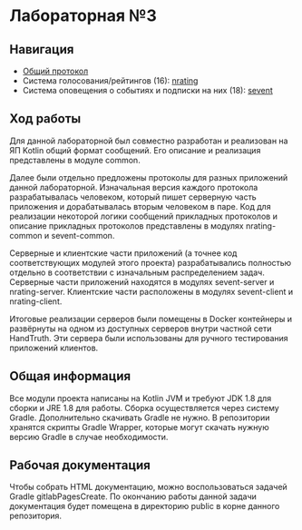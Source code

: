 # Лабораторная №3

## Навигация

- [Общий протокол](modules/common/protocol.md)
- Система голосования/рейтингов (16): [nrating]
- Система оповещения о событиях и подписки на них (18): [sevent]

## Ход работы

Для данной лабораторной был совместно разработан и реализован на ЯП Kotlin 
общий формат сообщений. Его описание и реализация представлены в модуле common.

Далее были отдельно предложены протоколы для разных приложений данной 
лабораторной. Изначальная версия каждого протокола разрабатывалась человеком,
который пишет серверную часть приложения и дорабатывалась вторым человеком в 
паре. Код для реализации некоторой логики сообщений прикладных протоколов и 
описание прикладных протоколов представлены в модулях nrating-common и 
sevent-common.

Серверные и клиентские части приложений (а точнее код соответствующих 
модулей этого проекта) разрабатывались полностью отдельно в соответствии с 
изначальным распределением задач. Серверные части приложений находятся в 
модулях sevent-server и nrating-server. Клиентские части расположены в 
модулях sevent-client и nrating-client.

Итоговые реализации серверов были помещены в Docker контейнеры и развёрнуты 
на одном из доступных серверов внутри частной сети HandTruth. Эти сервера 
были использованы для ручного тестирования приложений клиентов.

## Общая информация

Все модули проекта написаны на Kotlin JVM и требуют JDK 1.8 для сборки и JRE
1.8 для работы. Сборка осуществляется через систему Gradle. Дополнительно
скачивать Gradle не нужно. В репозитории хранятся скрипты Gradle Wrapper,
которые могут скачать нужную версию Gradle в случае необходимости.

## Рабочая документация

Чтобы собрать HTML документацию, можно воспользоваться задачей Gradle
gitlabPagesCreate. По окончанию работы данной задачи документация будет 
помещена в директорию public в корне данного репозитория.

[common]: modules/common/protocol.md
[nrating]: modules/nrating/README.md
[sevent]: modules/sevent/README.md
